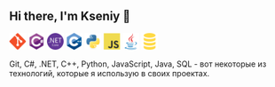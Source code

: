 ## Hi there, I'm Kseniy 👋

<img src="https://github.com/devicons/devicon/blob/master/icons/git/git-original.svg" alt="Git" width="30" height="30"/> <img src="https://github.com/devicons/devicon/blob/master/icons/csharp/csharp-original.svg" alt="C#" width="30" height="30"/> <img src="https://github.com/devicons/devicon/blob/master/icons/dotnetcore/dotnetcore-original.svg" alt=".NET" width="30" height="30"/> <img src="https://github.com/devicons/devicon/blob/master/icons/cplusplus/cplusplus-original.svg" alt="C++" width="30" height="30"/> <img src="https://github.com/devicons/devicon/blob/master/icons/python/python-original.svg" alt="Python" width="30" height="30"/> <img src="https://github.com/devicons/devicon/blob/master/icons/javascript/javascript-original.svg" alt="JS" width="30" height="30"/> <img src="https://github.com/devicons/devicon/blob/master/icons/java/java-original.svg" alt="Java" width="30" height="30"/> <img src="https://github.com/devicons/devicon/blob/master/icons/sql/sql-original.svg" alt="SQL" width="30" height="30"/>

Git, C#, .NET, C++, Python, JavaScript, Java, SQL - вот некоторые из технологий, которые я использую в своих проектах.

<!--
**KsFomina/KsFomina** is a ✨ _special_ ✨ repository because its `README.md` (this file) appears on your GitHub profile.

Here are some ideas to get you started:

- 🔭 I’m currently working on ...
- 🌱 I’m currently learning ...
- 👯 I’m looking to collaborate on ...
- 🤔 I’m looking for help with ...
- 💬 Ask me about ...
- 📫 How to reach me: ...
- 😄 Pronouns: ...
- ⚡ Fun fact: ...
-->
